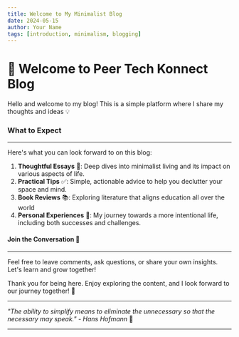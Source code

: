 ```yaml
---
title: Welcome to My Minimalist Blog
date: 2024-05-15
author: Your Name
tags: [introduction, minimalism, blogging]
---
```


# 👋 Welcome to Peer Tech Konnect Blog

Hello and welcome to my blog! This is a simple platform where I share my thoughts and ideas 💡

### What to Expect

---

Here's what you can look forward to on this blog:

1. **Thoughtful Essays** 🤔: Deep dives into minimalist living and its impact on various aspects of life.
2. **Practical Tips** ✅: Simple, actionable advice to help you declutter your space and mind.
3. **Book Reviews** 📚: Exploring literature that aligns education all over the world
4. **Personal Experiences** 🌱: My journey towards a more intentional life, including both successes and challenges.

#### Join the Conversation 💬
---
Feel free to leave comments, ask questions, or share your own insights. Let's learn and grow together!

Thank you for being here. Enjoy exploring the content, and I look forward to our journey together! 🚀

---

*"The ability to simplify means to eliminate the unnecessary so that the necessary may speak." - Hans Hofmann* 🌟

---

